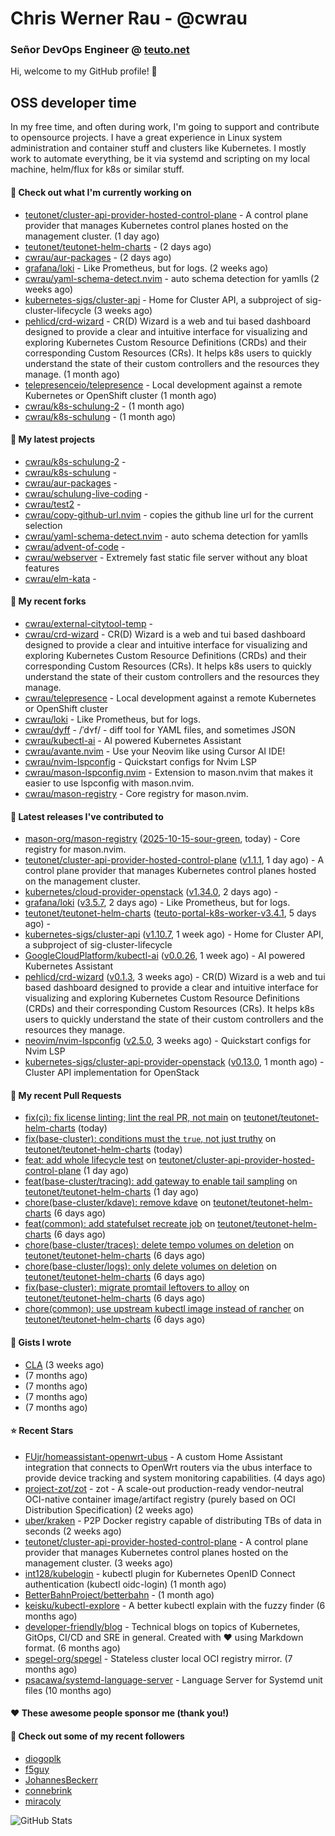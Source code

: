# Chris Werner Rau - @cwrau
### Señor DevOps Engineer @ [teuto.net](https://teuto.net)

Hi, welcome to my GitHub profile! 👋

## OSS developer time
In my free time, and often during work, I'm going to support and contribute to opensource projects. I have a great experience in Linux system administration and container stuff and clusters like Kubernetes. I mostly work to automate everything, be it via systemd and scripting on my local machine, helm/flux for k8s or similar stuff.

#### 👷 Check out what I'm currently working on

- [teutonet/cluster-api-provider-hosted-control-plane](https://github.com/teutonet/cluster-api-provider-hosted-control-plane) - A control plane provider that manages Kubernetes control planes hosted on the management cluster. (1 day ago)
- [teutonet/teutonet-helm-charts](https://github.com/teutonet/teutonet-helm-charts) -  (2 days ago)
- [cwrau/aur-packages](https://github.com/cwrau/aur-packages) -  (2 days ago)
- [grafana/loki](https://github.com/grafana/loki) - Like Prometheus, but for logs. (2 weeks ago)
- [cwrau/yaml-schema-detect.nvim](https://github.com/cwrau/yaml-schema-detect.nvim) - auto schema detection for yamlls (2 weeks ago)
- [kubernetes-sigs/cluster-api](https://github.com/kubernetes-sigs/cluster-api) - Home for Cluster API, a subproject of sig-cluster-lifecycle (3 weeks ago)
- [pehlicd/crd-wizard](https://github.com/pehlicd/crd-wizard) - CR(D) Wizard is a web and tui based dashboard designed to provide a clear and intuitive interface for visualizing and exploring Kubernetes Custom Resource Definitions (CRDs) and their corresponding Custom Resources (CRs). It helps k8s users to quickly understand the state of their custom controllers and the resources they manage. (1 month ago)
- [telepresenceio/telepresence](https://github.com/telepresenceio/telepresence) - Local development against a remote Kubernetes or OpenShift cluster (1 month ago)
- [cwrau/k8s-schulung-2](https://github.com/cwrau/k8s-schulung-2) -  (1 month ago)
- [cwrau/k8s-schulung](https://github.com/cwrau/k8s-schulung) -  (1 month ago)

#### 🌱 My latest projects

- [cwrau/k8s-schulung-2](https://github.com/cwrau/k8s-schulung-2) - 
- [cwrau/k8s-schulung](https://github.com/cwrau/k8s-schulung) - 
- [cwrau/aur-packages](https://github.com/cwrau/aur-packages) - 
- [cwrau/schulung-live-coding](https://github.com/cwrau/schulung-live-coding) - 
- [cwrau/test2](https://github.com/cwrau/test2) - 
- [cwrau/copy-github-url.nvim](https://github.com/cwrau/copy-github-url.nvim) - copies the github line url for the current selection
- [cwrau/yaml-schema-detect.nvim](https://github.com/cwrau/yaml-schema-detect.nvim) - auto schema detection for yamlls
- [cwrau/advent-of-code](https://github.com/cwrau/advent-of-code) - 
- [cwrau/webserver](https://github.com/cwrau/webserver) - Extremely fast static file server without any bloat features
- [cwrau/elm-kata](https://github.com/cwrau/elm-kata) - 

#### 🍴 My recent forks

- [cwrau/external-citytool-temp](https://github.com/cwrau/external-citytool-temp) - 
- [cwrau/crd-wizard](https://github.com/cwrau/crd-wizard) - CR(D) Wizard is a web and tui based dashboard designed to provide a clear and intuitive interface for visualizing and exploring Kubernetes Custom Resource Definitions (CRDs) and their corresponding Custom Resources (CRs). It helps k8s users to quickly understand the state of their custom controllers and the resources they manage.
- [cwrau/telepresence](https://github.com/cwrau/telepresence) - Local development against a remote Kubernetes or OpenShift cluster
- [cwrau/loki](https://github.com/cwrau/loki) - Like Prometheus, but for logs.
- [cwrau/dyff](https://github.com/cwrau/dyff) - /ˈdʏf/ - diff tool for YAML files, and sometimes JSON
- [cwrau/kubectl-ai](https://github.com/cwrau/kubectl-ai) - AI powered Kubernetes Assistant
- [cwrau/avante.nvim](https://github.com/cwrau/avante.nvim) - Use your Neovim like using Cursor AI IDE!
- [cwrau/nvim-lspconfig](https://github.com/cwrau/nvim-lspconfig) - Quickstart configs for Nvim LSP
- [cwrau/mason-lspconfig.nvim](https://github.com/cwrau/mason-lspconfig.nvim) - Extension to mason.nvim that makes it easier to use lspconfig with mason.nvim.
- [cwrau/mason-registry](https://github.com/cwrau/mason-registry) - Core registry for mason.nvim.

#### 🔭 Latest releases I've contributed to

- [mason-org/mason-registry](https://github.com/mason-org/mason-registry) ([2025-10-15-sour-green](https://github.com/mason-org/mason-registry/releases/tag/2025-10-15-sour-green), today) - Core registry for mason.nvim.
- [teutonet/cluster-api-provider-hosted-control-plane](https://github.com/teutonet/cluster-api-provider-hosted-control-plane) ([v1.1.1](https://github.com/teutonet/cluster-api-provider-hosted-control-plane/releases/tag/v1.1.1), 1 day ago) - A control plane provider that manages Kubernetes control planes hosted on the management cluster.
- [kubernetes/cloud-provider-openstack](https://github.com/kubernetes/cloud-provider-openstack) ([v1.34.0](https://github.com/kubernetes/cloud-provider-openstack/releases/tag/v1.34.0), 2 days ago) - 
- [grafana/loki](https://github.com/grafana/loki) ([v3.5.7](https://github.com/grafana/loki/releases/tag/v3.5.7), 2 days ago) - Like Prometheus, but for logs.
- [teutonet/teutonet-helm-charts](https://github.com/teutonet/teutonet-helm-charts) ([teuto-portal-k8s-worker-v3.4.1](https://github.com/teutonet/teutonet-helm-charts/releases/tag/teuto-portal-k8s-worker-v3.4.1), 5 days ago) - 
- [kubernetes-sigs/cluster-api](https://github.com/kubernetes-sigs/cluster-api) ([v1.10.7](https://github.com/kubernetes-sigs/cluster-api/releases/tag/v1.10.7), 1 week ago) - Home for Cluster API, a subproject of sig-cluster-lifecycle
- [GoogleCloudPlatform/kubectl-ai](https://github.com/GoogleCloudPlatform/kubectl-ai) ([v0.0.26](https://github.com/GoogleCloudPlatform/kubectl-ai/releases/tag/v0.0.26), 1 week ago) - AI powered Kubernetes Assistant
- [pehlicd/crd-wizard](https://github.com/pehlicd/crd-wizard) ([v0.1.3](https://github.com/pehlicd/crd-wizard/releases/tag/v0.1.3), 3 weeks ago) - CR(D) Wizard is a web and tui based dashboard designed to provide a clear and intuitive interface for visualizing and exploring Kubernetes Custom Resource Definitions (CRDs) and their corresponding Custom Resources (CRs). It helps k8s users to quickly understand the state of their custom controllers and the resources they manage.
- [neovim/nvim-lspconfig](https://github.com/neovim/nvim-lspconfig) ([v2.5.0](https://github.com/neovim/nvim-lspconfig/releases/tag/v2.5.0), 3 weeks ago) - Quickstart configs for Nvim LSP
- [kubernetes-sigs/cluster-api-provider-openstack](https://github.com/kubernetes-sigs/cluster-api-provider-openstack) ([v0.13.0](https://github.com/kubernetes-sigs/cluster-api-provider-openstack/releases/tag/v0.13.0), 1 month ago) - Cluster API implementation for OpenStack

#### 🔨 My recent Pull Requests

- [fix(ci): fix license linting; lint the real PR, not main](https://github.com/teutonet/teutonet-helm-charts/pull/1739) on [teutonet/teutonet-helm-charts](https://github.com/teutonet/teutonet-helm-charts) (today)
- [fix(base-cluster): conditions must the `true`, not just truthy](https://github.com/teutonet/teutonet-helm-charts/pull/1738) on [teutonet/teutonet-helm-charts](https://github.com/teutonet/teutonet-helm-charts) (today)
- [feat: add whole lifecycle test](https://github.com/teutonet/cluster-api-provider-hosted-control-plane/pull/26) on [teutonet/cluster-api-provider-hosted-control-plane](https://github.com/teutonet/cluster-api-provider-hosted-control-plane) (1 day ago)
- [feat(base-cluster/tracing): add gateway to enable tail sampling](https://github.com/teutonet/teutonet-helm-charts/pull/1736) on [teutonet/teutonet-helm-charts](https://github.com/teutonet/teutonet-helm-charts) (1 day ago)
- [chore(base-cluster/kdave): remove kdave](https://github.com/teutonet/teutonet-helm-charts/pull/1724) on [teutonet/teutonet-helm-charts](https://github.com/teutonet/teutonet-helm-charts) (6 days ago)
- [feat(common): add statefulset recreate job](https://github.com/teutonet/teutonet-helm-charts/pull/1723) on [teutonet/teutonet-helm-charts](https://github.com/teutonet/teutonet-helm-charts) (6 days ago)
- [chore(base-cluster/traces): delete tempo volumes on deletion](https://github.com/teutonet/teutonet-helm-charts/pull/1722) on [teutonet/teutonet-helm-charts](https://github.com/teutonet/teutonet-helm-charts) (6 days ago)
- [chore(base-cluster/logs): only delete volumes on deletion](https://github.com/teutonet/teutonet-helm-charts/pull/1721) on [teutonet/teutonet-helm-charts](https://github.com/teutonet/teutonet-helm-charts) (6 days ago)
- [fix(base-cluster): migrate promtail leftovers to alloy](https://github.com/teutonet/teutonet-helm-charts/pull/1720) on [teutonet/teutonet-helm-charts](https://github.com/teutonet/teutonet-helm-charts) (6 days ago)
- [chore(common): use upstream kubectl image instead of rancher](https://github.com/teutonet/teutonet-helm-charts/pull/1719) on [teutonet/teutonet-helm-charts](https://github.com/teutonet/teutonet-helm-charts) (6 days ago)

#### 📓 Gists I wrote

- [CLA](https://gist.github.com/25774117f2cbad034d49ebbf705dad08) (3 weeks ago)
- [](https://gist.github.com/85c73a60676b98638dc9789155cef9b3) (7 months ago)
- [](https://gist.github.com/69a382004ce7326d792ff10d6c26e553) (7 months ago)
- [](https://gist.github.com/f0bf8a208067c4bce5e8731c4caf5adc) (7 months ago)
- [](https://gist.github.com/997058533974174c5317135b3a4f0329) (7 months ago)

#### ⭐ Recent Stars

- [FUjr/homeassistant-openwrt-ubus](https://github.com/FUjr/homeassistant-openwrt-ubus) - A custom Home Assistant integration that connects to OpenWrt routers via the ubus interface to provide device tracking and system monitoring capabilities. (4 days ago)
- [project-zot/zot](https://github.com/project-zot/zot) - zot - A scale-out production-ready vendor-neutral OCI-native container image/artifact registry (purely based on OCI Distribution Specification) (2 weeks ago)
- [uber/kraken](https://github.com/uber/kraken) - P2P Docker registry capable of distributing TBs of data in seconds (2 weeks ago)
- [teutonet/cluster-api-provider-hosted-control-plane](https://github.com/teutonet/cluster-api-provider-hosted-control-plane) - A control plane provider that manages Kubernetes control planes hosted on the management cluster. (3 weeks ago)
- [int128/kubelogin](https://github.com/int128/kubelogin) - kubectl plugin for Kubernetes OpenID Connect authentication (kubectl oidc-login) (1 month ago)
- [BetterBahnProject/betterbahn](https://github.com/BetterBahnProject/betterbahn) -  (1 month ago)
- [keisku/kubectl-explore](https://github.com/keisku/kubectl-explore) - A better kubectl explain with the fuzzy finder (6 months ago)
- [developer-friendly/blog](https://github.com/developer-friendly/blog) - Technical blogs on topics of Kubernetes, GitOps, CI/CD and SRE in general. Created with ❤️ using Markdown format. (6 months ago)
- [spegel-org/spegel](https://github.com/spegel-org/spegel) - Stateless cluster local OCI registry mirror. (7 months ago)
- [psacawa/systemd-language-server](https://github.com/psacawa/systemd-language-server) - Language Server for Systemd unit files (10 months ago)

#### ❤️ These awesome people sponsor me (thank you!)


#### 👯 Check out some of my recent followers

- [diogoplk](https://github.com/diogoplk)
- [f5guy](https://github.com/f5guy)
- [JohannesBeckerr](https://github.com/JohannesBeckerr)
- [connebrink](https://github.com/connebrink)
- [miracoly](https://github.com/miracoly)

![GitHub Stats](https://github-readme-stats.vercel.app/api?username=cwrau&count_private=false&theme=tokyonight&show_icons=true)
